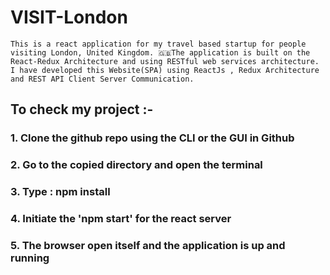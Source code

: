 # VISIT-London
`This is a react application for my travel based startup for people visiting London, United Kingdom. 🇬🇧The application is built on the React-Redux Architecture and using RESTful web services architecture. I have developed this Website(SPA) using ReactJs , Redux Architecture and REST API Client Server Communication.`

## To check my project :-

### 1. Clone the github repo using the CLI or the GUI in Github

### 2. Go to the copied directory and open the terminal

### 3. Type : npm install

### 4. Initiate the 'npm start' for the react server

### 5. The browser open itself and the application is up and running
